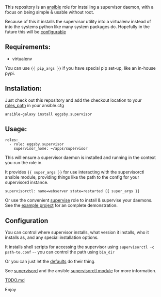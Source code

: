 This repository is an [ansible](http://ansibleworks.com) role for installing a supervisor daemon, with a focus on being simple & usable without root.

Because of this it installs the supervisor utility into a virtualenv instead of into the systems python like many system packages do. Hopefully in the future this will be [configurable](https://github.com/eggsby/ansible-supervisor/blob/master/TODO.md)

## Requirements:

  - virtualenv

You can use `{{ pip_args }}` if you have special pip set-up, like an in-house pypi.

## Installation:
Just check out this repository and add the checkout location to your [roles_path](http://www.ansibleworks.com/docs/intro_configuration.html#roles-path) in your ansible.cfg

    ansible-galaxy install eggsby.supervisor 

## Usage:

    roles:
      - role: eggsby.supervisor
        supervisor_home: ~/apps/supervisor

This will ensure a supervisor daemon is installed and running in the context you run the role in.
    
It provides `{{ super_args }}` for use interacting with the supervisorctl ansible module, providing things like the path to the config for your supervisord instance.

    supervisorctl: name=webserver state=restarted {{ super_args }}

Or use the convenient [supervise](https://github.com/eggsby/ansible-supervise) role to install & supervise your daemons. See the [example project](https://github.com/eggsby/ansible-supervisor-example) for an complete demonstration.

## Configuration

You can control where supervisor installs, what version it installs, who it installs as, and any special installation options.

It installs shell scripts for accessing the supervisor using `supervisorctl -c path-to.conf` -- you can control the path using `bin_dir`

Or you can just let the [defaults](https://github.com/eggsby/ansible-supervisor/blob/master/defaults/main.yaml) do their thing.

 See [supervisord](http://supervisord.org/) and the ansible [supervisorctl module](http://www.ansibleworks.com/docs/modules.html#supervisorctl) for more information.

[TODO.md](https://github.com/eggsby/ansible-supervisor/blob/master/TODO.md)

Enjoy
